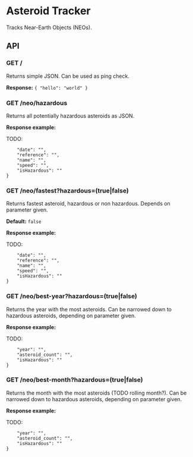 # Asteroid Tracker

Tracks Near-Earth Objects (NEOs).

## API

### GET /

Returns simple JSON. Can be used as ping check.

__Response:__ ```{ "hello": "world" }```

### GET /neo/hazardous

Returns all potentially hazardous asteroids as JSON.

__Response example:__

TODO:
```{
    "date": "",
    "reference": "",
    "name": "",
    "speed": "",
    "isHazardous": ""
}
```

### GET /neo/fastest?hazardous=(true|false)

Returns fastest asteroid, hazardous or non hazardous. Depends on parameter given.

__Default:__ ```false```

__Response example:__

TODO:
```{
    "date": "",
    "reference": "",
    "name": "",
    "speed": "",
    "isHazardous": ""
}
```

### GET /neo/best-year?hazardous=(true|false)

Returns the year with the most asteroids. Can be narrowed down to hazardous asteroids, depending on parameter given.

__Response example:__

TODO:
```{
    "year": "",
    "asteroid_count": "",
    "isHazardous": ""
}
```

### GET /neo/best-month?hazardous=(true|false)

Returns the month with the most asteroids (TODO rolling month?). Can be narrowed down to hazardous asteroids, depending on parameter given.

__Response example:__

TODO:
```{
    "year": "",
    "asteroid_count": "",
    "isHazardous": ""
}
```
